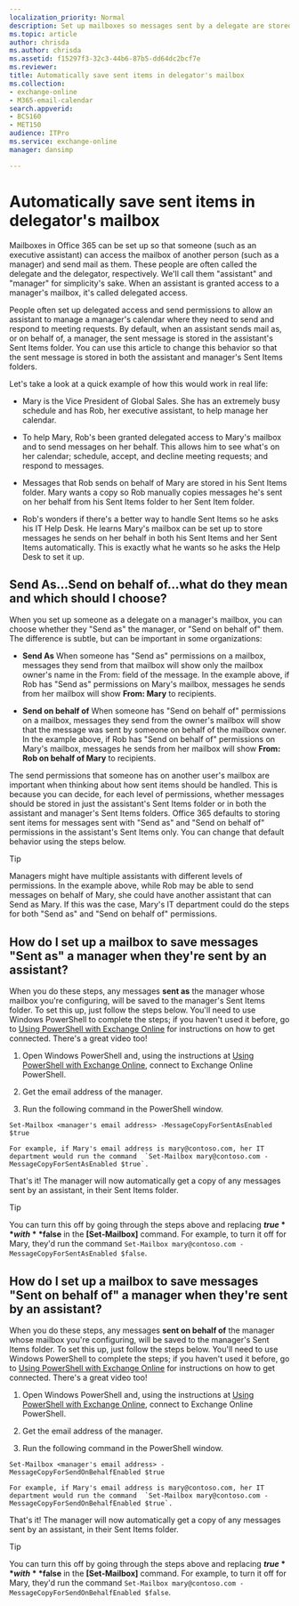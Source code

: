 ```yaml
---
localization_priority: Normal
description: Set up mailboxes so messages sent by a delegate are stored in both the delegate and delegator's Sent Items.
ms.topic: article
author: chrisda
ms.author: chrisda
ms.assetid: f15297f3-32c3-44b6-87b5-dd64dc2bcf7e
ms.reviewer: 
title: Automatically save sent items in delegator's mailbox
ms.collection: 
- exchange-online
- M365-email-calendar
search.appverid:
- BCS160
- MET150
audience: ITPro
ms.service: exchange-online
manager: dansimp

---
```


# Automatically save sent items in delegator's mailbox

Mailboxes in Office 365 can be set up so that someone (such as an executive assistant) can access the mailbox of another person (such as a manager) and send mail as them. These people are often called the delegate and the delegator, respectively. We'll call them "assistant" and "manager" for simplicity's sake. When an assistant is granted access to a manager's mailbox, it's called delegated access.

People often set up delegated access and send permissions to allow an assistant to manage a manager's calendar where they need to send and respond to meeting requests. By default, when an assistant sends mail as, or on behalf of, a manager, the sent message is stored in the assistant's Sent Items folder. You can use this article to change this behavior so that the sent message is stored in both the assistant and manager's Sent Items folders.

Let's take a look at a quick example of how this would work in real life:

- Mary is the Vice President of Global Sales. She has an extremely busy schedule and has Rob, her executive assistant, to help manage her calendar.

- To help Mary, Rob's been granted delegated access to Mary's mailbox and to send messages on her behalf. This allows him to see what's on her calendar; schedule, accept, and decline meeting requests; and respond to messages.

- Messages that Rob sends on behalf of Mary are stored in his Sent Items folder. Mary wants a copy so Rob manually copies messages he's sent on her behalf from his Sent Items folder to her Sent Item folder.

- Rob's wonders if there's a better way to handle Sent Items so he asks his IT Help Desk. He learns Mary's mailbox can be set up to store messages he sends on her behalf in both his Sent Items and her Sent Items automatically. This is exactly what he wants so he asks the Help Desk to set it up.

## Send As...Send on behalf of...what do they mean and which should I choose?

When you set up someone as a delegate on a manager's mailbox, you can choose whether they "Send as" the manager, or "Send on behalf of" them. The difference is subtle, but can be important in some organizations:

- **Send As** When someone has "Send as" permissions on a mailbox, messages they send from that mailbox will show only the mailbox owner's name in the From: field of the message. In the example above, if Rob has "Send as" permissions on Mary's mailbox, messages he sends from her mailbox will show **From: Mary** to recipients.

- **Send on behalf of** When someone has "Send on behalf of" permissions on a mailbox, messages they send from the owner's mailbox will show that the message was sent by someone on behalf of the mailbox owner. In the example above, if Rob has "Send on behalf of" permissions on Mary's mailbox, messages he sends from her mailbox will show **From: Rob on behalf of Mary** to recipients.

The send permissions that someone has on another user's mailbox are important when thinking about how sent items should be handled. This is because you can decide, for each level of permissions, whether messages should be stored in just the assistant's Sent Items folder or in both the assistant and manager's Sent Items folders. Office 365 defaults to storing sent items for messages sent with "Send as" and "Send on behalf of" permissions in the assistant's Sent Items only. You can change that default behavior using the steps below.

> [!TIP]
> Managers might have multiple assistants with different levels of permissions. In the example above, while Rob may be able to send messages on behalf of Mary, she could have another assistant that can Send as Mary. If this was the case, Mary's IT department could do the steps for both "Send as" and "Send on behalf of" permissions.

## How do I set up a mailbox to save messages "Sent as" a manager when they're sent by an assistant?

When you do these steps, any messages **sent as** the manager whose mailbox you're configuring, will be saved to the manager's Sent Items folder. To set this up, just follow the steps below. You'll need to use Windows PowerShell to complete the steps; if you haven't used it before, go to [Using PowerShell with Exchange Online](https://go.microsoft.com/fwlink/?linkid=282266) for instructions on how to get connected. There's a great video too!

1. Open Windows PowerShell and, using the instructions at [Using PowerShell with Exchange Online](https://go.microsoft.com/fwlink/?linkid=282266), connect to Exchange Online PowerShell.

2. Get the email address of the manager.

3. Run the following command in the PowerShell window.

  ```
  Set-Mailbox <manager's email address> -MessageCopyForSentAsEnabled $true
  ```

    For example, if Mary's email address is mary@contoso.com, her IT department would run the command  `Set-Mailbox mary@contoso.com -MessageCopyForSentAsEnabled $true`.

That's it! The manager will now automatically get a copy of any messages sent by an assistant, in their Sent Items folder.

> [!TIP]
> You can turn this off by going through the steps above and replacing **$true** with **$false** in the **[Set-Mailbox]** command. For example, to turn it off for Mary, they'd run the command  `Set-Mailbox mary@contoso.com -MessageCopyForSentAsEnabled $false`.

## How do I set up a mailbox to save messages "Sent on behalf of" a manager when they're sent by an assistant?

When you do these steps, any messages **sent on behalf of** the manager whose mailbox you're configuring, will be saved to the manager's Sent Items folder. To set this up, just follow the steps below. You'll need to use Windows PowerShell to complete the steps; if you haven't used it before, go to [Using PowerShell with Exchange Online](https://go.microsoft.com/fwlink/?linkid=282266) for instructions on how to get connected. There's a great video too!

1. Open Windows PowerShell and, using the instructions at [Using PowerShell with Exchange Online](https://go.microsoft.com/fwlink/?linkid=282266), connect to Exchange Online PowerShell.

2. Get the email address of the manager.

3. Run the following command in the PowerShell window.

  ```
  Set-Mailbox <manager's email address> -MessageCopyForSendOnBehalfEnabled $true
  ```

    For example, if Mary's email address is mary@contoso.com, her IT department would run the command  `Set-Mailbox mary@contoso.com -MessageCopyForSendOnBehalfEnabled $true`.

That's it! The manager will now automatically get a copy of any messages sent by an assistant, in their Sent Items folder.

> [!TIP]
> You can turn this off by going through the steps above and replacing **$true** with **$false** in the **[Set-Mailbox]** command. For example, to turn it off for Mary, they'd run the command  `Set-Mailbox mary@contoso.com -MessageCopyForSendOnBehalfEnabled $false`.



